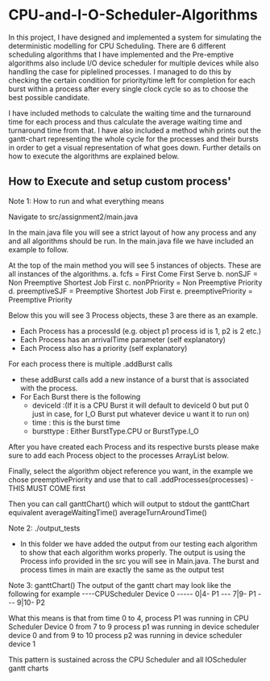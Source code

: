 # CPU-and-I-O-Scheduler-Algorithms

In this project, I have designed and implemented a system for simulating the deterministic modelling for CPU Scheduling. There are 6 different scheduling algorithms that I have implemented and the Pre-emptive algorithms also include I/O device scheduler for multiple devices while also handling the case for piplelined processes. I managed to do this by checking the certain condition for priority/time left for completion for each burst within a process after every single clock cycle so as to choose the best possible candidate.

I have included methods to calculate the waiting time and the turnaround time for each process and thus calculate the average waiting time and turnaround time from that. I have also included a method whih prints out the gantt-chart representing the whole cycle for the processes and their bursts in order to get a visual representation of what goes down. Further details on how to execute the algorithms are explained below.


How to Execute and setup custom process'
------------------------------------------
Note 1: How to run and what everything means

Navigate to src/assignment2/main.java

In the main.java file you will see a strict layout of how any process and any and all algorithms should be run.
In the main.java file we have included an example to follow.

At the top of the main method you will see 5 instances of objects. These are all instances of the algorithms.
a. fcfs = First Come First Serve
b. nonSJF = Non Preemptive Shortest Job First
c. nonPPriority = Non Preemptive Priority
d. preemptiveSJF = Preemptive Shortest Job First
e. preemptivePriority = Preemptive Priority

Below this you will see 3 Process objects, these 3 are there as an example.
- Each Process has a processId (e.g. object p1 process id is 1, p2 is 2 etc.)
- Each Process has an arrivalTime parameter (self explanatory)
- Each Process also has a priority (self explanatory)


For each process there is multiple .addBurst calls
- these addBurst calls add a new instance of a burst that is associated with the process.
- For Each Burst there is the following
  - deviceId :(If it is a CPU Burst it will default to deviceId 0 but put 0 just in case, for I_O Burst put whatever device u want it to run on)
  - time : this is the burst time
  - bursttype : Either BurstType.CPU or BurstType.I_O


 After you have created each Process and its respective bursts please make sure
 to add each Process object to the processes ArrayList below.

 Finally, select the algorithm object reference you want, in the example we chose preemptivePriority
 and use that to call .addProcesses(processes) - THIS MUST COME first

 Then you can call ganttChart() which will output to stdout the ganttChart equivalent
 averageWaitingTime()
 averageTurnAroundTime()




Note 2: 
./output_tests
- In this folder we have added the output from our testing each algorithm to show that each algorithm works properly. The output
is using the Process info provided in the src you will see in Main.java. The burst and process times in main are exactly the same as the output test

Note 3:
ganttChart()
The output of the gantt chart may look like the following for example
----CPUScheduler Device 0 -----
	0|4- P1
	---
	7|9- P1
	---
	9|10- P2


What this means is that from time 0 to 4, process P1 was running in CPU Scheduler Device 0
from 7 to 9 process p1 was running in device scheduler device 0
and from 9 to 10 process p2 was running in device scheduler device 1

This pattern is sustained across the CPU Scheduler and all IOScheduler gantt charts
